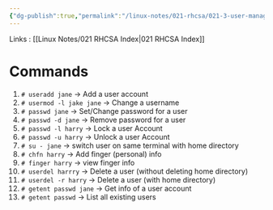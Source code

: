 ```yaml
---
{"dg-publish":true,"permalink":"/linux-notes/021-rhcsa/021-3-user-management/021-3-2-basic-user-management-commands/","noteIcon":"","created":"2023-10-07T13:47:51.413+05:30","updated":"2023-10-13T17:07:07.680+05:30"}
---
```


Links : [[Linux Notes/021 RHCSA Index\|021 RHCSA Index]]

# Commands

1. `# useradd jane` &rarr; Add a user account
2. `# usermod -l jake jane` &rarr; Change a username
3. `# passwd jane` &rarr; Set/Change password for a user
4. `# passwd -d jane` &rarr; Remove password for a user
5. `# passwd -l harry` &rarr; Lock a user Account
6. `# passwd -u harry` &rarr; Unlock a user Account
7. `# su - jane` &rarr; switch user on same terminal with home directory
8. `# chfn harry` &rarr; Add finger (personal) info
9. `# finger harry` &rarr; view finger info 
10. `# userdel harrry` &rarr; Delete a user (without deleting home directory)
11. `# userdel -r harry` &rarr; Delete a user (with home directory)
12. `# getent passwd jane` &rarr; Get info of a user account
13. `# getent passwd` &rarr; List all existing users